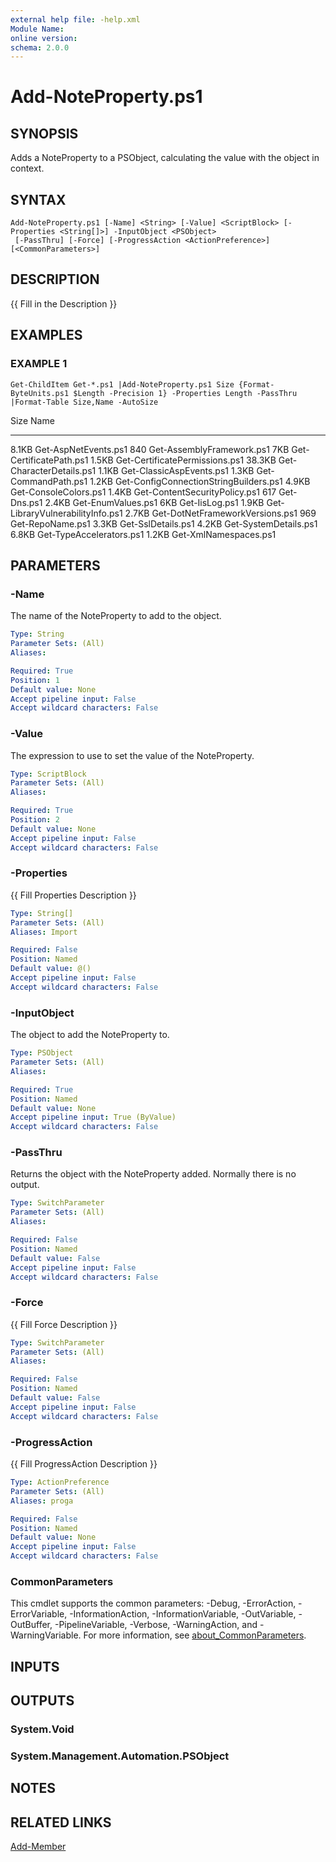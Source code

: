 ```yaml
---
external help file: -help.xml
Module Name:
online version:
schema: 2.0.0
---
```


# Add-NoteProperty.ps1

## SYNOPSIS
Adds a NoteProperty to a PSObject, calculating the value with the object in context.

## SYNTAX

```
Add-NoteProperty.ps1 [-Name] <String> [-Value] <ScriptBlock> [-Properties <String[]>] -InputObject <PSObject>
 [-PassThru] [-Force] [-ProgressAction <ActionPreference>] [<CommonParameters>]
```

## DESCRIPTION
{{ Fill in the Description }}

## EXAMPLES

### EXAMPLE 1
```
Get-ChildItem Get-*.ps1 |Add-NoteProperty.ps1 Size {Format-ByteUnits.ps1 $Length -Precision 1} -Properties Length -PassThru |Format-Table Size,Name -AutoSize
```

Size   Name
----   ----
8.1KB  Get-AspNetEvents.ps1
840    Get-AssemblyFramework.ps1
7KB    Get-CertificatePath.ps1
1.5KB  Get-CertificatePermissions.ps1
38.3KB Get-CharacterDetails.ps1
1.1KB  Get-ClassicAspEvents.ps1
1.3KB  Get-CommandPath.ps1
1.2KB  Get-ConfigConnectionStringBuilders.ps1
4.9KB  Get-ConsoleColors.ps1
1.4KB  Get-ContentSecurityPolicy.ps1
617    Get-Dns.ps1
2.4KB  Get-EnumValues.ps1
6KB    Get-IisLog.ps1
1.9KB  Get-LibraryVulnerabilityInfo.ps1
2.7KB  Get-DotNetFrameworkVersions.ps1
969    Get-RepoName.ps1
3.3KB  Get-SslDetails.ps1
4.2KB  Get-SystemDetails.ps1
6.8KB  Get-TypeAccelerators.ps1
1.2KB  Get-XmlNamespaces.ps1

## PARAMETERS

### -Name
The name of the NoteProperty to add to the object.

```yaml
Type: String
Parameter Sets: (All)
Aliases:

Required: True
Position: 1
Default value: None
Accept pipeline input: False
Accept wildcard characters: False
```

### -Value
The expression to use to set the value of the NoteProperty.

```yaml
Type: ScriptBlock
Parameter Sets: (All)
Aliases:

Required: True
Position: 2
Default value: None
Accept pipeline input: False
Accept wildcard characters: False
```

### -Properties
{{ Fill Properties Description }}

```yaml
Type: String[]
Parameter Sets: (All)
Aliases: Import

Required: False
Position: Named
Default value: @()
Accept pipeline input: False
Accept wildcard characters: False
```

### -InputObject
The object to add the NoteProperty to.

```yaml
Type: PSObject
Parameter Sets: (All)
Aliases:

Required: True
Position: Named
Default value: None
Accept pipeline input: True (ByValue)
Accept wildcard characters: False
```

### -PassThru
Returns the object with the NoteProperty added.
Normally there is no output.

```yaml
Type: SwitchParameter
Parameter Sets: (All)
Aliases:

Required: False
Position: Named
Default value: False
Accept pipeline input: False
Accept wildcard characters: False
```

### -Force
{{ Fill Force Description }}

```yaml
Type: SwitchParameter
Parameter Sets: (All)
Aliases:

Required: False
Position: Named
Default value: False
Accept pipeline input: False
Accept wildcard characters: False
```

### -ProgressAction
{{ Fill ProgressAction Description }}

```yaml
Type: ActionPreference
Parameter Sets: (All)
Aliases: proga

Required: False
Position: Named
Default value: None
Accept pipeline input: False
Accept wildcard characters: False
```

### CommonParameters
This cmdlet supports the common parameters: -Debug, -ErrorAction, -ErrorVariable, -InformationAction, -InformationVariable, -OutVariable, -OutBuffer, -PipelineVariable, -Verbose, -WarningAction, and -WarningVariable. For more information, see [about_CommonParameters](http://go.microsoft.com/fwlink/?LinkID=113216).

## INPUTS

## OUTPUTS

### System.Void
### System.Management.Automation.PSObject
## NOTES

## RELATED LINKS

[Add-Member]()

